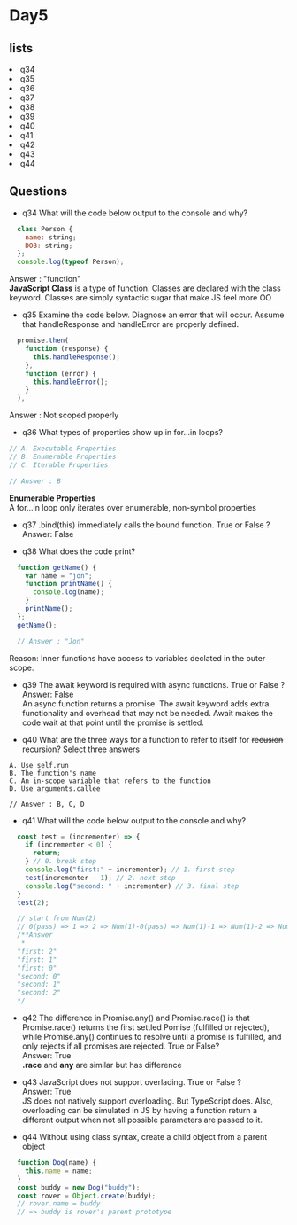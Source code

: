 # Day5

## **lists**
<li>q34</li>
<li>q35</li>
<li>q36</li>
<li>q37</li>
<li>q38</li>
<li>q39</li>
<li>q40</li>
<li>q41</li>
<li>q42</li>
<li>q43</li>
<li>q44</li>

## **Questions**
* q34
What will the code below output to the console and why?
```js
  class Person {
    name: string;
    DOB: string;
  };
  console.log(typeof Person);
```
Answer : "function" <br />
**JavaScript Class** is a type of function. Classes are declared with the class keyword. Classes are simply syntactic sugar that make JS feel more OO

* q35
Examine the code below. Diagnose an error that will occur. Assume that handleResponse and handleError are properly defined.
```js
  promise.then(
    function (response) {
      this.handleResponse();
    },
    function (error) {
      this.handleError();
    }
  ),
```

Answer : Not scoped properly

* q36
What types of properties show up in for...in loops?
```js
// A. Executable Properties
// B. Enumerable Properties
// C. Iterable Properties

// Answer : B
```
**Enumerable Properties**<br />
A for...in loop only iterates over enumerable, non-symbol properties

* q37
.bind(this) immediately calls the bound function. True or False ?<br />
Answer: False

* q38
What does the code print?
```js
  function getName() {
    var name = "jon";
    function printName() {
      console.log(name);
    }
    printName();
  };
  getName();

  // Answer : "Jon"
```
Reason: Inner functions have access to variables declated in the outer scope.

* q39
The await keyword is required with async functions. True or False ?<br />
Answer: False <br />
An async function returns a promise. The await keyword adds extra functionality and overhead that may not be needed. Await makes the code wait at that point until the promise is settled.

* q40
What are the three ways for a function to refer to itself for ~~recusion~~ recursion? Select three answers
```
A. Use self.run
B. The function's name
C. An in-scope variable that refers to the function
D. Use arguments.callee

// Answer : B, C, D
```
* q41
What will the code below output to the console and why?
```js
  const test = (incrementer) => {
    if (incrementer < 0) {
      return;
    } // 0. break step
    console.log("first:" + incrementer); // 1. first step
    test(incrementer - 1); // 2. next step
    console.log("second: " + incrementer) // 3. final step 
  }
  test(2);

  // start from Num(2)
  // 0(pass) => 1 => 2 => Num(1)-0(pass) => Num(1)-1 => Num(1)-2 => Num(0)-0(pass) => Num(0)-1 => Num(0)-2 => Num(-1)-0(break) => Num(0)-3 => Num(1)-3 => Num(2)-3
  /**Answer
   * 
  "first: 2"
  "first: 1"
  "first: 0"
  "second: 0"
  "second: 1"
  "second: 2"
  */
```
* q42
The difference in Promise.any() and Promise.race() is that Promise.race() returns the first settled Pomise (fulfilled or rejected), while Promise.any() continues to resolve until a promise is fulfilled, and only rejects if all promises are rejected. True or False? <br />
Answer: True<br />
**.race** and **any** are similar but has difference

* q43
JavaScript does not support overlading. True or False ?<br />
Answer: True<br />
JS does not natively support overloading. But TypeScript does. Also, overloading can be simulated in JS by having a function return a different output when not all possible parameters are passed to it.

* q44
Without using class syntax, create a child object from a parent object
```js
  function Dog(name) {
    this.name = name;
  }
  const buddy = new Dog("buddy");
  const rover = Object.create(buddy);
  // rover.name = buddy
  // => buddy is rover's parent prototype
```
